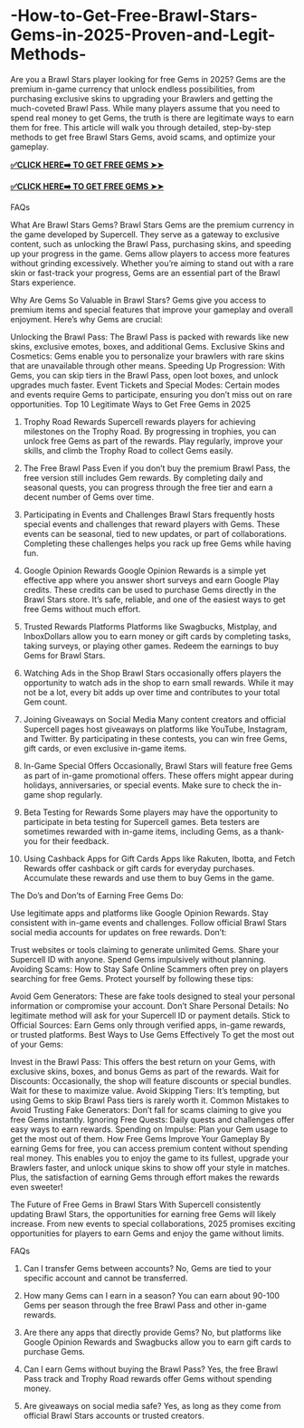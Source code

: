 # -How-to-Get-Free-Brawl-Stars-Gems-in-2025-Proven-and-Legit-Methods-

Are you a Brawl Stars player looking for free Gems in 2025? Gems are the premium in-game currency that unlock endless possibilities, from purchasing exclusive skins to upgrading your Brawlers and getting the much-coveted Brawl Pass. While many players assume that you need to spend real money to get Gems, the truth is there are legitimate ways to earn them for free. This article will walk you through detailed, step-by-step methods to get free Brawl Stars Gems, avoid scams, and optimize your gameplay.


**[✅CLICK HERE➡️ TO GET FREE GEMS ➤➤](https://bestoffers1.xyz/brawl-star/)**

**[✅CLICK HERE➡️ TO GET FREE GEMS ➤➤](https://bestoffers1.xyz/brawl-star/)**


FAQs

What Are Brawl Stars Gems?
Brawl Stars Gems are the premium currency in the game developed by Supercell. They serve as a gateway to exclusive content, such as unlocking the Brawl Pass, purchasing skins, and speeding up your progress in the game. Gems allow players to access more features without grinding excessively. Whether you’re aiming to stand out with a rare skin or fast-track your progress, Gems are an essential part of the Brawl Stars experience.

Why Are Gems So Valuable in Brawl Stars?
Gems give you access to premium items and special features that improve your gameplay and overall enjoyment. Here’s why Gems are crucial:

Unlocking the Brawl Pass: The Brawl Pass is packed with rewards like new skins, exclusive emotes, boxes, and additional Gems.
Exclusive Skins and Cosmetics: Gems enable you to personalize your brawlers with rare skins that are unavailable through other means.
Speeding Up Progression: With Gems, you can skip tiers in the Brawl Pass, open loot boxes, and unlock upgrades much faster.
Event Tickets and Special Modes: Certain modes and events require Gems to participate, ensuring you don’t miss out on rare opportunities.
Top 10 Legitimate Ways to Get Free Gems in 2025
1. Trophy Road Rewards
Supercell rewards players for achieving milestones on the Trophy Road. By progressing in trophies, you can unlock free Gems as part of the rewards. Play regularly, improve your skills, and climb the Trophy Road to collect Gems easily.

2. The Free Brawl Pass
Even if you don’t buy the premium Brawl Pass, the free version still includes Gem rewards. By completing daily and seasonal quests, you can progress through the free tier and earn a decent number of Gems over time.

3. Participating in Events and Challenges
Brawl Stars frequently hosts special events and challenges that reward players with Gems. These events can be seasonal, tied to new updates, or part of collaborations. Completing these challenges helps you rack up free Gems while having fun.

4. Google Opinion Rewards
Google Opinion Rewards is a simple yet effective app where you answer short surveys and earn Google Play credits. These credits can be used to purchase Gems directly in the Brawl Stars store. It’s safe, reliable, and one of the easiest ways to get free Gems without much effort.

5. Trusted Rewards Platforms
Platforms like Swagbucks, Mistplay, and InboxDollars allow you to earn money or gift cards by completing tasks, taking surveys, or playing other games. Redeem the earnings to buy Gems for Brawl Stars.

6. Watching Ads in the Shop
Brawl Stars occasionally offers players the opportunity to watch ads in the shop to earn small rewards. While it may not be a lot, every bit adds up over time and contributes to your total Gem count.

7. Joining Giveaways on Social Media
Many content creators and official Supercell pages host giveaways on platforms like YouTube, Instagram, and Twitter. By participating in these contests, you can win free Gems, gift cards, or even exclusive in-game items.

8. In-Game Special Offers
Occasionally, Brawl Stars will feature free Gems as part of in-game promotional offers. These offers might appear during holidays, anniversaries, or special events. Make sure to check the in-game shop regularly.

9. Beta Testing for Rewards
Some players may have the opportunity to participate in beta testing for Supercell games. Beta testers are sometimes rewarded with in-game items, including Gems, as a thank-you for their feedback.

10. Using Cashback Apps for Gift Cards
Apps like Rakuten, Ibotta, and Fetch Rewards offer cashback or gift cards for everyday purchases. Accumulate these rewards and use them to buy Gems in the game.

The Do’s and Don’ts of Earning Free Gems
Do:

Use legitimate apps and platforms like Google Opinion Rewards.
Stay consistent with in-game events and challenges.
Follow official Brawl Stars social media accounts for updates on free rewards.
Don’t:

Trust websites or tools claiming to generate unlimited Gems.
Share your Supercell ID with anyone.
Spend Gems impulsively without planning.
Avoiding Scams: How to Stay Safe Online
Scammers often prey on players searching for free Gems. Protect yourself by following these tips:

Avoid Gem Generators: These are fake tools designed to steal your personal information or compromise your account.
Don’t Share Personal Details: No legitimate method will ask for your Supercell ID or payment details.
Stick to Official Sources: Earn Gems only through verified apps, in-game rewards, or trusted platforms.
Best Ways to Use Gems Effectively
To get the most out of your Gems:

Invest in the Brawl Pass: This offers the best return on your Gems, with exclusive skins, boxes, and bonus Gems as part of the rewards.
Wait for Discounts: Occasionally, the shop will feature discounts or special bundles. Wait for these to maximize value.
Avoid Skipping Tiers: It’s tempting, but using Gems to skip Brawl Pass tiers is rarely worth it.
Common Mistakes to Avoid
Trusting Fake Generators: Don’t fall for scams claiming to give you free Gems instantly.
Ignoring Free Quests: Daily quests and challenges offer easy ways to earn rewards.
Spending on Impulse: Plan your Gem usage to get the most out of them.
How Free Gems Improve Your Gameplay
By earning Gems for free, you can access premium content without spending real money. This enables you to enjoy the game to its fullest, upgrade your Brawlers faster, and unlock unique skins to show off your style in matches. Plus, the satisfaction of earning Gems through effort makes the rewards even sweeter!

The Future of Free Gems in Brawl Stars
With Supercell consistently updating Brawl Stars, the opportunities for earning free Gems will likely increase. From new events to special collaborations, 2025 promises exciting opportunities for players to earn Gems and enjoy the game without limits.

FAQs
1. Can I transfer Gems between accounts?
No, Gems are tied to your specific account and cannot be transferred.

2. How many Gems can I earn in a season?
You can earn about 90-100 Gems per season through the free Brawl Pass and other in-game rewards.

3. Are there any apps that directly provide Gems?
No, but platforms like Google Opinion Rewards and Swagbucks allow you to earn gift cards to purchase Gems.

4. Can I earn Gems without buying the Brawl Pass?
Yes, the free Brawl Pass track and Trophy Road rewards offer Gems without spending money.

5. Are giveaways on social media safe?
Yes, as long as they come from official Brawl Stars accounts or trusted creators.
